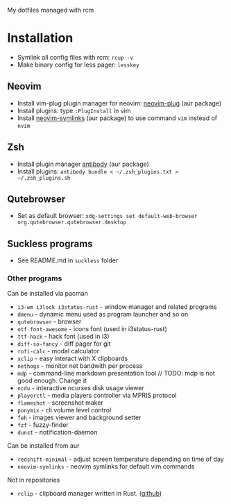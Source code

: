 My dotfiles managed with rcm

# Installation
* Symlink all config files with rcm: `rcup -v`
* Make binary config for less pager: `lesskey`
## Neovim
* Install vim-plug plugin manager for neovim: [neovim-plug](https://aur.archlinux.org/packages/neovim-plug/) (aur package)
* Install plugins: type `:PlugInstall` in vim
* Install [neovim-symlinks](https://aur.archlinux.org/packages/neovim-plug/) (aur package) to use command `vim` instead of `nvim`
## Zsh
* Install plugin manager [antibody](https://aur.archlinux.org/packages/antibody) (aur package)
* Install plugins: `antibody bundle < ~/.zsh_plugins.txt > ~/.zsh_plugins.sh`
## Qutebrowser
* Set as default browser: `xdg-settings set default-web-browser org.qutebrowser.qutebrowser.desktop`
## Suckless programs
* See README.md in `suckless` folder
### Other programs
Can be installed via pacman

* `i3-wm i3lock i3status-rust` - window manager and related programs
* `dmenu` - dynamic menu used as program launcher and so on
* `qutebrowser` - browser
* `otf-font-awesome` - icons font (used in i3status-rust)
* `ttf-hack` - hack font (used in i3)
* `diff-so-fancy` - diff pager for git
* `rofi-calc` - modal calculator
* `xclip` - easy interact with X clipboards
* `nethogs` - monitor net bandwith per process
* `mdp` - command-line markdown presentation tool // TODO: mdp is not good enough. Change it
* `ncdu` - interactive ncurses disk usage viewer
* `playerctl` - media players controller via MPRIS protocol
* `flameshot` - screenshot maker
* `ponymix` - cli volume level control
* `feh` - images viewer and background setter
* `fzf` - fuzzy-finder
* `dunst` - notification-daemon

Can be installed from aur

* `redshift-minimal` - adjust screen temperature depending on time of day
* `neovim-symlinks` - neovim symlinks for default vim commands

Not in repositories

* `rclip` - clipboard manager written in Rust. ([github](https://github.com/UnkwUsr/rclip))
